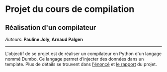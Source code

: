 # Projet du cours de compilation
## Réalisation d'un compilateur

*Auteurs*: **Pauline Joly, Arnaud Palgen**

---
L'objectif de se projet est de réaliser un compilateur en Python d'un langage nommé
Dumbo. Ce langage permet d’injecter des données dans un template.
Plus de détails se trouvent dans [l'énoncé](./enonce.pdf) et [le rapport](./rapport/rapport.pdf) du projet.